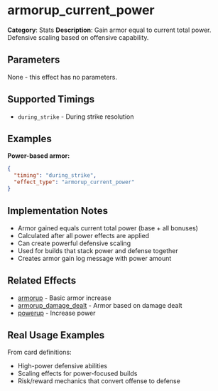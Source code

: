 # armorup_current_power

**Category**: Stats
**Description**: Gain armor equal to current total power. Defensive scaling based on offensive capability.

## Parameters

None - this effect has no parameters.

## Supported Timings

- `during_strike` - During strike resolution

## Examples

**Power-based armor:**
```json
{
  "timing": "during_strike",
  "effect_type": "armorup_current_power"
}
```

## Implementation Notes

- Armor gained equals current total power (base + all bonuses)
- Calculated after all power effects are applied
- Can create powerful defensive scaling
- Used for builds that stack power and defense together
- Creates armor gain log message with power amount

## Related Effects

- [armorup](armorup.md) - Basic armor increase
- [armorup_damage_dealt](armorup_damage_dealt.md) - Armor based on damage dealt
- [powerup](powerup.md) - Increase power

## Real Usage Examples

From card definitions:
- High-power defensive abilities
- Scaling effects for power-focused builds
- Risk/reward mechanics that convert offense to defense